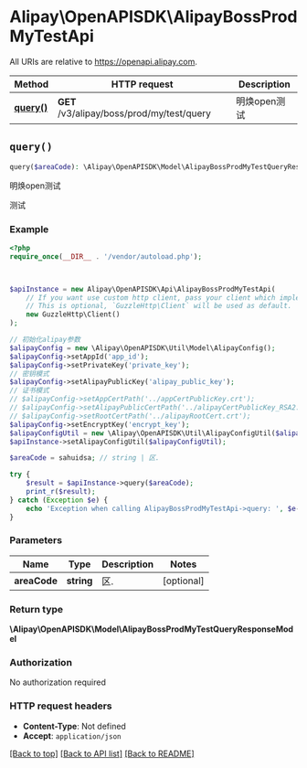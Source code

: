 # Alipay\OpenAPISDK\AlipayBossProdMyTestApi

All URIs are relative to https://openapi.alipay.com.

Method | HTTP request | Description
------------- | ------------- | -------------
[**query()**](AlipayBossProdMyTestApi.md#query) | **GET** /v3/alipay/boss/prod/my/test/query | 明焕open测试


## `query()`

```php
query($areaCode): \Alipay\OpenAPISDK\Model\AlipayBossProdMyTestQueryResponseModel
```

明焕open测试

测试

### Example

```php
<?php
require_once(__DIR__ . '/vendor/autoload.php');



$apiInstance = new Alipay\OpenAPISDK\Api\AlipayBossProdMyTestApi(
    // If you want use custom http client, pass your client which implements `GuzzleHttp\ClientInterface`.
    // This is optional, `GuzzleHttp\Client` will be used as default.
    new GuzzleHttp\Client()
);

// 初始化alipay参数
$alipayConfig = new \Alipay\OpenAPISDK\Util\Model\AlipayConfig();
$alipayConfig->setAppId('app_id');
$alipayConfig->setPrivateKey('private_key');
// 密钥模式
$alipayConfig->setAlipayPublicKey('alipay_public_key');
// 证书模式
// $alipayConfig->setAppCertPath('../appCertPublicKey.crt');
// $alipayConfig->setAlipayPublicCertPath('../alipayCertPublicKey_RSA2.crt');
// $alipayConfig->setRootCertPath('../alipayRootCert.crt');
$alipayConfig->setEncryptKey('encrypt_key');
$alipayConfigUtil = new \Alipay\OpenAPISDK\Util\AlipayConfigUtil($alipayConfig);
$apiInstance->setAlipayConfigUtil($alipayConfigUtil);

$areaCode = sahuidsa; // string | 区.

try {
    $result = $apiInstance->query($areaCode);
    print_r($result);
} catch (Exception $e) {
    echo 'Exception when calling AlipayBossProdMyTestApi->query: ', $e->getMessage(), PHP_EOL;
}
```

### Parameters

Name | Type | Description  | Notes
------------- | ------------- | ------------- | -------------
 **areaCode** | **string**| 区. | [optional]

### Return type

**\Alipay\OpenAPISDK\Model\AlipayBossProdMyTestQueryResponseModel**

### Authorization

No authorization required

### HTTP request headers

- **Content-Type**: Not defined
- **Accept**: `application/json`

[[Back to top]](#) [[Back to API list]](../../README.md#api-endpoints)
[[Back to README]](../../README.md)
